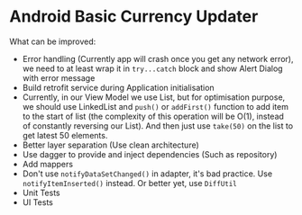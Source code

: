 # Android Basic Currency Updater

What can be improved:
- Error handling (Currently app will crash once you get any network error), we need to at least wrap it in `try...catch` block and show Alert Dialog with error message
- Build retrofit service during Application initialisation
- Currently, in our View Model we use List, but for optimisation purpose, we should use LinkedList and `push()` or `addFirst()` function to add item to the start of list (the complexity of this operation will be O(1), instead of constantly reversing our List). And then just use `take(50)` on the list to get latest 50 elements. 
- Better layer separation (Use clean architecture)
- Use dagger to provide and inject dependencies (Such as repository)
- Add mappers
- Don't use `notifyDataSetChanged()` in adapter, it's bad practice. Use `notifyItemInserted()` instead. Or better yet, use `DiffUtil`
- Unit Tests
- UI Tests
